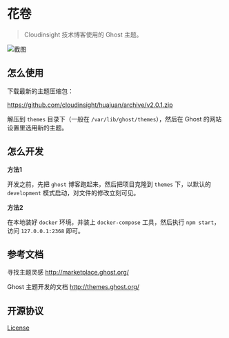 # 花卷

> Cloudinsight 技术博客使用的 Ghost 主题。

![截图](https://cloud.githubusercontent.com/assets/171947/17508392/560a9392-5e47-11e6-9c94-1004828e0ddd.png)

## 怎么使用

下载最新的主题压缩包：

https://github.com/cloudinsight/huajuan/archive/v2.0.1.zip

解压到 `themes` 目录下（一般在 `/var/lib/ghost/themes`），然后在 Ghost 的网站设置里选用新的主题。

## 怎么开发

**方法1**

开发之前，先把 `ghost` 博客跑起来，然后把项目克隆到 `themes` 下，以默认的 `development` 模式启动，对文件的修改立刻可见。

**方法2**

在本地装好 `docker` 环境，并装上 `docker-compose` 工具，然后执行 `npm start`，访问 `127.0.0.1:2368` 即可。

## 参考文档

寻找主题灵感 http://marketplace.ghost.org/

Ghost 主题开发的文档 http://themes.ghost.org/

## 开源协议

[License](./LICENSE)
